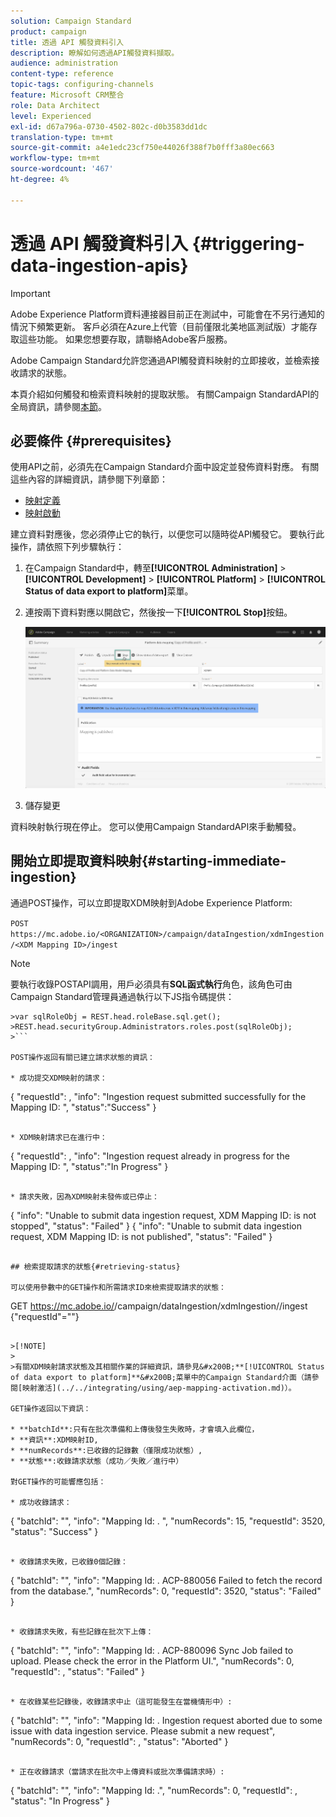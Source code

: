 ```yaml
---
solution: Campaign Standard
product: campaign
title: 透過 API 觸發資料引入
description: 瞭解如何透過API觸發資料擷取。
audience: administration
content-type: reference
topic-tags: configuring-channels
feature: Microsoft CRM整合
role: Data Architect
level: Experienced
exl-id: d67a796a-0730-4502-802c-d0b3583dd1dc
translation-type: tm+mt
source-git-commit: a4e1edc23cf750e44026f388f7b0fff3a80ec663
workflow-type: tm+mt
source-wordcount: '467'
ht-degree: 4%

---
```


# 透過 API 觸發資料引入 {#triggering-data-ingestion-apis}

>[!IMPORTANT]
>
>Adobe Experience Platform資料連接器目前正在測試中，可能會在不另行通知的情況下頻繁更新。 客戶必須在Azure上代管（目前僅限北美地區測試版）才能存取這些功能。 如果您想要存取，請聯絡Adobe客戶服務。

Adobe Campaign Standard允許您通過API觸發資料映射的立即接收，並檢索接收請求的狀態。

本頁介紹如何觸發和檢索資料映射的提取狀態。 有關Campaign StandardAPI的全局資訊，請參閱[本節](../../api/using/get-started-apis.md)。

## 必要條件 {#prerequisites}

使用API之前，必須先在Campaign Standard介面中設定並發佈資料對應。 有關這些內容的詳細資訊，請參閱下列章節：

* [映射定義](../../integrating/using/aep-mapping-definition.md)
* [映射啟動](../../integrating/using/aep-mapping-activation.md)

建立資料對應後，您必須停止它的執行，以便您可以隨時從API觸發它。 要執行此操作，請依照下列步驟執行：

1. 在Campaign Standard中，轉至&#x200B;**[!UICONTROL Administration]** > **[!UICONTROL Development]** > **[!UICONTROL Platform]** > **[!UICONTROL Status of data export to platform]**&#x200B;菜單。

1. 連按兩下資料對應以開啟它，然後按一下&#x200B;**[!UICONTROL Stop]**&#x200B;按鈕。

   ![](assets/aep_datamapping_stop.png)

1. 儲存變更

資料映射執行現在停止。 您可以使用Campaign StandardAPI來手動觸發。

## 開始立即提取資料映射{#starting-immediate-ingestion}

通過POST操作，可以立即提取XDM映射到Adobe Experience Platform:

`POST https://mc.adobe.io/<ORGANIZATION>/campaign/dataIngestion/xdmIngestion/<XDM Mapping ID>/ingest`

>[!NOTE]
>
>要執行收錄POSTAPI調用，用戶必須具有&#x200B;**SQL函式執行**&#x200B;角色，該角色可由Campaign Standard管理員通過執行以下JS指令碼提供：
>
>
```
>var sqlRoleObj = REST.head.roleBase.sql.get();
>REST.head.securityGroup.Administrators.roles.post(sqlRoleObj);
>```

POST操作返回有關已建立請求狀態的資訊：

* 成功提交XDM映射的請求：

```
{
"requestId": <value>,
"info": "Ingestion request submitted successfully for the Mapping ID: <value>",
"status":"Success"
}
```

* XDM映射請求已在進行中：

```
{
"requestId": <value>,
"info": "Ingestion request already in progress for the Mapping ID: <value>",
"status":"In Progress"
}
```

* 請求失敗，因為XDM映射未發佈或已停止：

```
{
"info": "Unable to submit data ingestion request, XDM Mapping ID: <value> is not stopped",
"status": "Failed"
}
{
"info": "Unable to submit data ingestion request, XDM Mapping ID: <value> is not published",
"status": "Failed"
}
```

## 檢索提取請求的狀態{#retrieving-status}

可以使用參數中的GET操作和所需請求ID來檢索提取請求的狀態：

```
GET https://mc.adobe.io/<ORGANIZATION>/campaign/dataIngestion/xdmIngestion/<XDM Mapping ID>/ingest
{"requestId"="<value>"}
```

>[!NOTE]
>
>有關XDM映射請求狀態及其相關作業的詳細資訊，請參見&#x200B;**[!UICONTROL Status of data export to platform]**&#x200B;菜單中的Campaign Standard介面（請參閱[映射激活](../../integrating/using/aep-mapping-activation.md)）。

GET操作返回以下資訊：

* **batchId**:只有在批次準備和上傳後發生失敗時，才會填入此欄位，
* **資訊**:XDM映射ID,
* **numRecords**:已收錄的記錄數（僅限成功狀態）,
* **狀態**:收錄請求狀態（成功／失敗／進行中）

對GET操作的可能響應包括：

* 成功收錄請求：

   ```
   {
   "batchId": "",
   "info": "Mapping Id: <value>. ",
   "numRecords": 15,
   "requestId": 3520,
   "status": "Success"
   }
   ```

* 收錄請求失敗，已收錄0個記錄：

   ```
   {
   "batchId": "",
   "info": "Mapping Id: <value>. ACP-880056 Failed to fetch the record from the database.",
   "numRecords": 0,
   "requestId": 3520,
   "status": "Failed"
   }
   ```

* 收錄請求失敗，有些記錄在批次下上傳：

   ```
   {
   "batchId": "<value>",
   "info": "Mapping Id: <value>. ACP-880096 Sync Job failed to upload. Please check the error in the Platform UI.",
   "numRecords": 0,
   "requestId": <value>,
   "status": "Failed"
   }
   ```

* 在收錄某些記錄後，收錄請求中止（這可能發生在當機情形中）:

   ```
   {
   "batchId": "",
   "info": "Mapping Id: <value>. Ingestion request aborted due to some issue with data ingestion service. Please submit a new request",
   "numRecords": 0,
   "requestId": <value>,
   "status": "Aborted"
   }
   ```

* 正在收錄請求（當請求在批次中上傳資料或批次準備請求時）:

   ```
   {
   "batchId": "",
   "info": "Mapping Id: <value>.",
   "numRecords": 0,
   "requestId": <value>,
   "status": "In Progress"
   }
   ```

